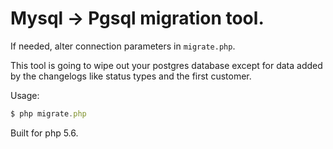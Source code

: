 # Mysql -> Pgsql migration tool.

If needed, alter connection parameters in `migrate.php`.

This tool is going to wipe out your postgres database except for data added by the changelogs like status types and the first customer.

Usage:

```javascript
$ php migrate.php
```

Built for php 5.6.
